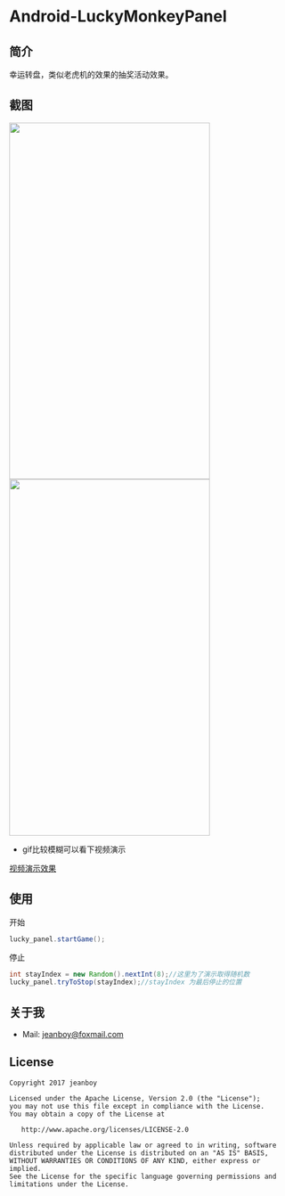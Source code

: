 # Android-LuckyMonkeyPanel

## 简介 ##
幸运转盘，类似老虎机的效果的抽奖活动效果。

## 截图 ##

<img src="https://github.com/jeanboydev/Android-LuckyMonkeyPanel/blob/master/resources/Screenshot_20170426-113157.jpg" width="360px" height="640px" /><img src="https://github.com/jeanboydev/Android-LuckyMonkeyPanel/blob/master/resources/lucky.gif" width="360px" height="640px" />

- gif比较模糊可以看下视频演示

[视频演示效果](https://github.com/jeanboydev/Android-LuckyMonkeyPanel/blob/master/resources/device-2017-04-26-112438.mp4)


## 使用 ##

开始
```Java
lucky_panel.startGame();
```

停止
```Java
int stayIndex = new Random().nextInt(8);//这里为了演示取得随机数
lucky_panel.tryToStop(stayIndex);//stayIndex 为最后停止的位置
```

## 关于我

* Mail: jeanboy@foxmail.com

## License

    Copyright 2017 jeanboy

    Licensed under the Apache License, Version 2.0 (the "License");
    you may not use this file except in compliance with the License.
    You may obtain a copy of the License at

       http://www.apache.org/licenses/LICENSE-2.0

    Unless required by applicable law or agreed to in writing, software
    distributed under the License is distributed on an "AS IS" BASIS,
    WITHOUT WARRANTIES OR CONDITIONS OF ANY KIND, either express or implied.
    See the License for the specific language governing permissions and
    limitations under the License.